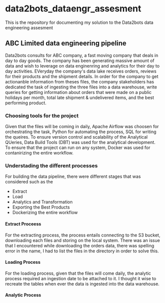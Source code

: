 # data2bots_dataengr_assesment
This is the repository for documenting my solution to the Data2bots data engineering assesment 

## ABC Limited data engineering pipeline 
Data2bots consults for ABC company, a fast moving company that deals in day to day goods. The company has been generating massive amount of data and wish to leverage on data enginenring and analytics for their day to day activities. EVeryday the company's data lake receives orders, reviews for their products and the shipment details. In order for the company to get actionanble information from theses files, the company stakeholders has dedicated the task of ingesting the three files into a data warehouse, write queries for getting information about orders that were made on a public holidays per month, total late shipment & undelivered items, and the best performing product. 

### Choosing tools for the project
Given that the files will be coming in daily, Apache Airflow was choosen for orchestrating the task, Python for automating the process, SQL for writing the queires. To ensure version control and scalability of the Analytical QUeries, Data Build Tools (DBT) was used for the analytical development. To ensure that the project can run on any system, Docker was used for contanirizing the entire workflow. 

### Understading the different processes 
For building the data pipeline, there were different stages that was considered such as the 
- Extract
- Load
- Analytics and Transformation
- Exporting the Best Products 
- Dockerizing the entire workflow 

#### Extract Proceess
For the extracting process, the process entails connecting to the S3 bucket, downloading each files and storing on the local system. There was an issue that I encountered while downloading the orders data, there was spelling error in the name, I had to list the files in the directory in order to solve this. 

#### Loading Process 
For the loading process, given that the files will come daily, the analytic process required an ingestion date to be attached to it. I thought it wise to recreate the tables when ever the data is ingested into the data warehouse. 

#### Analytic Process 